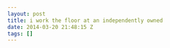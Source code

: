 ```yaml
---
layout: post
title: i work the floor at an independently owned
date: 2014-03-20 21:48:15 Z
tags: []
---
```

